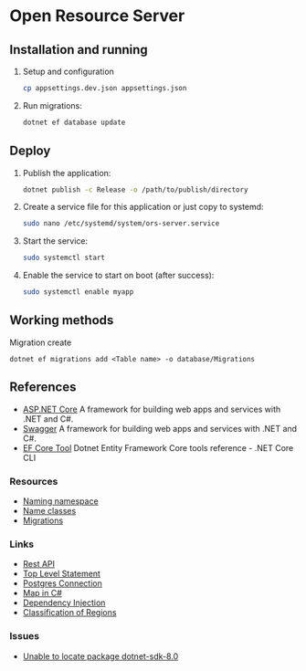 # Open Resource Server

## Installation and running

1. Setup and configuration
    ```bash
    cp appsettings.dev.json appsettings.json
    ```
2. Run migrations:
    ```bash
    dotnet ef database update
    ```

## Deploy

1. Publish the application:

    ```bash
    dotnet publish -c Release -o /path/to/publish/directory
    ```

2. Create a service file for this application or just copy to systemd:

    ```bash 
    sudo nano /etc/systemd/system/ors-server.service
    ```

3. Start the service:
    ```bash
   sudo systemctl start
    ```
4. Enable the service to start on boot (after success):
    ```bash
   sudo systemctl enable myapp
    ```

## Working methods

Migration create

``dotnet ef migrations add <Table name> -o database/Migrations``

## References

- [ASP.NET Core](https://dotnet.microsoft.com/en-us/apps/aspnet) A framework for building web apps and services with .NET and C#.
- [Swagger](https://swagger.io/) A framework for building web apps and services with .NET and C#.
- [EF Core Tool](https://learn.microsoft.com/en-us/ef/core/cli/dotnet) Dotnet Entity Framework Core tools reference - .NET Core CLI

### Resources

- [Naming namespace](https://learn.microsoft.com/en-us/dotnet/standard/design-guidelines/names-of-namespaces)
- [Name classes](https://learn.microsoft.com/en-us/dotnet/csharp/fundamentals/coding-style/identifier-names)
- [Migrations](https://learn.microsoft.com/en-us/ef/core/managing-schemas/migrations/?tabs=dotnet-core-cli)

### Links

- [Rest API]( https://medium.com/@jeslurrahman/understand-the-web-rest-api-asp-net-core-web-api-in-c-8236e2bcb0f1)
- [Top Level Statement](https://learn.microsoft.com/en-us/dotnet/csharp/tutorials/top-level-statements)
- [Postgres Connection](https://medium.com/@saisiva249/how-to-configure-postgres-database-for-a-net-a2ee38f29372)
- [Map in C#](https://www.c-sharpcorner.com/blogs/dictionary-and-maps-in-c-sharp)
- [Dependency Injection](https://learn.microsoft.com/en-us/aspnet/core/fundamentals/dependency-injection?view=aspnetcore-8.0)
- [Classification of Regions](https://github.com/kenjebaev/regions)

### Issues

- [Unable to locate package dotnet-sdk-8.0](https://stackoverflow.com/questions/77498786/unable-to-locate-package-dotnet-sdk-8-0)